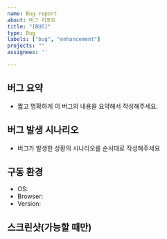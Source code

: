 ```yaml
---
name: Bug report
about: 버그 리포트
title: "[BUG]"
type: Bug
labels: ["bug", "enhancement"]
projects: ""
assignees: ''

---
```


## 버그 요약
- 짧고 명확하게 이 버그의 내용을 요약해서 작성해주세요.
 
## 버그 발생 시나리오 
- 버그가 발생한 상황의 시나리오를 순서대로 작성해주세요

## 구동 환경 
 - OS: 
 - Browser: 
 - Version:


## 스크린샷(가능할 때만)
